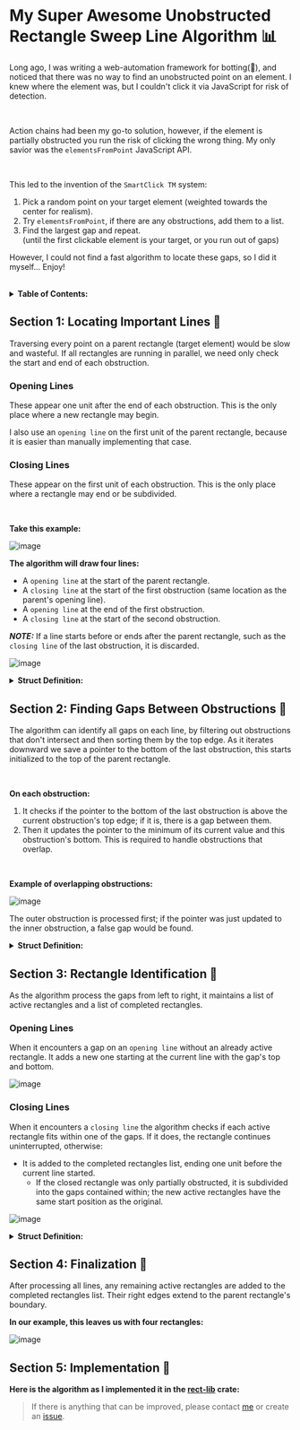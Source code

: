 <head>
  <title>Sweep Line Algorithm | Auxv.org</title>
  <meta name="author" content="Owen Friedman">
  <meta name="description" content="This sweep line algorithm identifies all unique gaps between rectangular obstructions 📊...
">
</head>

# My Super Awesome Unobstructed Rectangle Sweep Line Algorithm 📊

Long ago, I was writing a web-automation framework for botting(🤖), and noticed that there was no way to find an unobstructed point on an element. I knew where the element was, but I couldn't click it via JavaScript for risk of detection.

<br/>

Action chains had been my go-to solution, however, if the element is partially obstructed you run the risk of clicking the wrong thing. My only savior was the `elementsFromPoint` JavaScript API.

<br/>

This led to the invention of the `SmartClick TM` system:

1. Pick a random point on your target element (weighted towards the center for realism).
2. Try `elementsFromPoint`, if there are any obstructions, add them to a list.
3. Find the largest gap and repeat. <br/>
   (until the first clickable element is your target, or you run out of gaps)

However, I could not find a fast algorithm to locate these gaps, so I did it myself... Enjoy!

<br/>
<details>
<summary><b>Table of Contents:</b></summary>

- [My Super Awesome Unobstructed Rectangle Sweep Line Algorithm 📊](#my-super-awesome-unobstructed-rectangle-sweep-line-algorithm)
- [Section 1: Locating Important Lines 🔭](#section-1-locating-important-lines)
- [Section 2: Finding Gaps Between Obstructions 📏](#section-2-finding-gaps-between-obstructions)
- [Section 3: Rectangle Identification 🧱](#section-3-rectangle-identification)
- [Section 4: Finalization 🏁](#section-4-finalization)
- [Section 5: Implementation 🔩](#section-5-implementation)

</details>


## Section 1: Locating Important Lines 🔭

Traversing every point on a parent rectangle (target element) would be slow and wasteful. If all rectangles are running in parallel, we need only check the start and end of each obstruction.
<br/>

### Opening Lines

These appear one unit after the end of each obstruction. This is the only place where a new rectangle may begin.

I also use an `opening line` on the first unit of the parent rectangle, because it is easier than manually implementing that case.

### Closing Lines

These appear on the first unit of each obstruction. This is the only place where a rectangle may end or be subdivided.

<br/>

**Take this example:**

![image](/algorithms/diagrams/unobstructed_sweep_line-1.svg)

**The algorithm will draw four lines:**

- A `opening line` at the start of the parent rectangle.
- A `closing line` at the start of the first obstruction (same location as the parent's opening line).
- A `opening line` at the end of the first obstruction.
- A `closing line` at the start of the second obstruction.

_**NOTE:**_ If a line starts before or ends after the parent rectangle, such as the `closing line` of the last obstruction, it is discarded.

![image](/algorithms/diagrams/unobstructed_sweep_line-2.svg)


<details>
<summary><b>Struct Definition:</b></summary>

```rs
/// A line we need to check for gaps.
struct Line<T> {
    x: T,
    opens: bool,
}
```

</details>


## Section 2: Finding Gaps Between Obstructions 📏

The algorithm can identify all gaps on each line, by filtering out obstructions that don't intersect and then sorting them by the top edge. As it iterates downward we save a pointer to the bottom of the last obstruction, this starts initialized to the top of the parent rectangle.

<br/>

**On each obstruction:**

1. It checks if the pointer to the bottom of the last obstruction is above the current obstruction's top edge; if it is, there is a gap between them.
2. Then it updates the pointer to the minimum of its current value and this obstruction's bottom. This is required to handle obstructions that overlap.

<br/>

**Example of overlapping obstructions:**

![image](/algorithms/diagrams/unobstructed_sweep_line-3.svg)

The outer obstruction is processed first; if the pointer was just updated to the inner obstruction, a false gap would be found.


<details>
<summary><b>Struct Definition:</b></summary>

```rs
/// A gap between two obstructions.
struct Gap<T> {
    top: T,
    bottom: T,
}
```

</details>


## Section 3: Rectangle Identification 🧱

As the algorithm process the gaps from left to right, it maintains a list of active rectangles and a list of completed rectangles.

### Opening Lines

When it encounters a gap on an `opening line` without an already active rectangle. It adds a new one starting at the current line with the gap's top and bottom.

![image](/algorithms/diagrams/unobstructed_sweep_line-4.svg)

### Closing Lines

When it encounters a `closing line` the algorithm checks if each active rectangle fits within one of the gaps. If it does, the rectangle continues uninterrupted, otherwise:
- It is added to the completed rectangles list, ending one unit before the current line started.
  - If the closed rectangle was only partially obstructed, it is subdivided into the gaps contained within; the new active rectangles have the same start position as the original.

![image](/algorithms/diagrams/unobstructed_sweep_line-5.svg)

<details>
<summary><b>Struct Definition:</b></summary>

```rs
/// A rectangle that has not been obstructed yet.
#[derive(Clone)]
struct UnfinishedRect<T> {
    left: T, // Start
    top: T,
    bottom: T,
}
```

</details>


## Section 4: Finalization 🏁

After processing all lines, any remaining active rectangles are added to the completed rectangles list. Their right edges extend to the parent rectangle's boundary.

**In our example, this leaves us with four rectangles:**

![image](/algorithms/diagrams/unobstructed_sweep_line-6.svg)

## Section 5: Implementation 🔩

**Here is the algorithm as I implemented it in the [rect-lib](https://github.com/5-pebbles/rect-lib) crate:**

<div id="raw-content"></div>
<script>
  fetch('https://raw.githubusercontent.com/5-pebbles/rect-lib/refs/heads/main/src/unobstructed_sweep_line.rs')
    .then(response => response.text())
    .then(text => {
      const escapedText = text
        .replace(/&/g, '&amp;')
        .replace(/</g, '&lt;')
        .replace(/>/g, '&gt;');
      document.getElementById('raw-content').innerHTML = `<pre><code class="language-rs">${escapedText}</code></pre>`;
      hljs.highlightAll();
    })
    .catch(error => {
      document.getElementById('raw-content').innerHTML = 'Error loading content';
    });
</script>

> If there is anything that can be improved, please contact [me](/about) or create an [issue](https://github.com/5-pebbles/rect-lib/issues).

